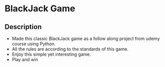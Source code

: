 # BlackJack Game
## Description ##
* Made this classic BlackJack game as a follow along project from udemy course using Python.
* All the rules are according to the standards of this game.
* Enjoy this simple yet interesting game.
* Play and win
